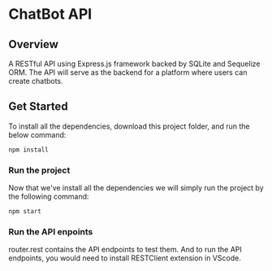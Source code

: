 # ChatBot API

## Overview

A RESTful API using Express.js framework backed by SQLite and Sequelize ORM. The API will serve as the backend for a platform where users can create chatbots.

## Get Started

To install all the dependencies, download this project folder, and run the below command:

```
npm install
```

### Run the project

Now that we've install all the dependencies we will simply run the project by the following command:

```
npm start

```

### Run the API enpoints

router.rest contains the API endpoints to test them. And to run the API endpoints, you would need to install RESTClient extension in VScode.
